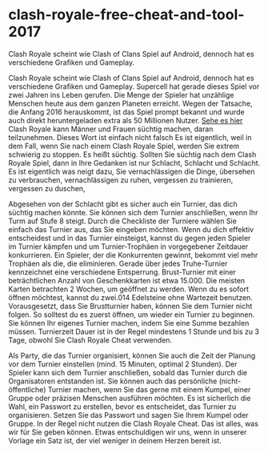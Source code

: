 # clash-royale-free-cheat-and-tool-2017
Clash Royale scheint wie Clash of Clans Spiel auf Android, dennoch hat es verschiedene Grafiken und Gameplay.


Clash Royale scheint wie Clash of Clans Spiel auf Android, dennoch hat es verschiedene Grafiken und Gameplay. Supercell hat gerade dieses Spiel vor zwei Jahren ins Leben gerufen. Die Menge der Spieler hat unzählige Menschen heute aus dem ganzen Planeten erreicht. Wegen der Tatsache, die Anfang 2016 herauskommt, ist das Spiel prompt bekannt und wurde auch direkt heruntergeladen extra als 50 Millionen Nutzer. <a href="http://gamekroko.de/">Sehe es hier</a> Clash Royale kann Männer und Frauen süchtig machen, daran teilzunehmen. Dieses Wort ist einfach nicht falsch Es ist eigentlich, weil in dem Fall, wenn Sie nach einem Clash Royale Spiel, werden Sie extrem schwierig zu stoppen. Es heißt süchtig. Sollten Sie süchtig nach dem Clash Royale Spiel, dann in Ihre Gedanken ist nur Schlacht, Schlacht und Schlacht. Es ist eigentlich was neigt dazu, Sie vernachlässigen die Dinge, übersehen zu verbrauchen, vernachlässigen zu ruhen, vergessen zu trainieren, vergessen zu duschen,

Abgesehen von der Schlacht gibt es sicher auch ein Turnier, das dich süchtig machen könnte. Sie können sich dem Turnier anschließen, wenn Ihr Turm auf Stufe 8 steigt. Durch die Checkliste der Turniere wählen Sie einfach das Turnier aus, das Sie eingeben möchten. Wenn du dich effektiv entscheidest und in das Turnier einsteigst, kannst du gegen jeden Spieler im Turnier kämpfen und um Turnier-Trophäen in vorgegebener Zeitdauer konkurrieren. Ein Spieler, der die Konkurrenten gewinnt, bekommt viel mehr Trophäen als die, die eliminieren. Gerade über jedes Truhe-Turnier kennzeichnet eine verschiedene Entsperrung. Brust-Turnier mit einer beträchtlichen Anzahl von Geschenkkarten ist etwa 15.000. Die meisten Karten betrachten 2 Wochen, um geöffnet zu werden. Wenn du es sofort öffnen möchtest, kannst du zwei.014 Edelsteine ​​ohne Wartezeit benutzen. Vorausgesetzt, dass Sie Brustturnier haben, können Sie dem Turnier nicht folgen. So solltest du es zuerst öffnen, um wieder ein Turnier zu beginnen. Sie können Ihr eigenes Turnier machen, indem Sie eine Summe bezahlen müssen. Turnierzeit Dauer ist in der Regel mindestens 1 Stunde und bis zu 3 Tage, obwohl Sie Clash Royale Cheat verwenden.

Als Party, die das Turnier organisiert, können Sie auch die Zeit der Planung vor dem Turnier einstellen (mind. 15 Minuten, optimal 2 Stunden). Der Spieler kann sich dem Turnier anschließen, sobald das Turnier durch die Organisatoren entstanden ist. Sie können auch das persönliche (nicht-öffentliche) Turnier machen, wenn Sie das gerne mit einem Kumpel, einer Gruppe oder präzisen Menschen ausführen möchten. Es ist sicherlich die Wahl, ein Passwort zu erstellen, bevor es entscheidet, das Turnier zu organisieren. Setzen Sie das Passwort und sagen Sie Ihrem Kumpel oder Gruppe. In der Regel nicht nutzen die Clash Royale Cheat. Das ist alles, was wir für Sie geben können. Etwas entschuldigen wir uns, wenn in unserer Vorlage ein Satz ist, der viel weniger in deinem Herzen bereit ist.

